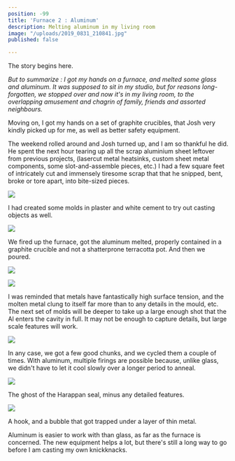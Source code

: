 ```yaml
---
position: -99
title: 'Furnace 2 : Aluminum'
description: Melting aluminum in my living room
image: "/uploads/2019_0831_210841.jpg"
published: false

---
```

The story begins here.

_But to summarize : I got my hands on a furnace, and melted some glass and aluminum. It was supposed to sit in my studio, but for reasons long-forgotten, we stopped over and now it's in my living room, to the overlapping amusement and chagrin of family, friends and assorted neighbours._

Moving on, I got my hands on a set of graphite crucibles, that Josh very kindly picked up for me, as well as better safety equipment.

The weekend rolled around and Josh turned up, and I am so thankful he did. He spent the next hour tearing up all the scrap aluminium sheet leftover from previous projects, (lasercut metal heatsinks, custom sheet metal components, some slot-and-assemble pieces, etc.) I had a few square feet of intricately cut and immensely tiresome scrap that that he snipped, bent, broke or tore apart, into bite-sized pieces.

![](/uploads/2019_0831_210812.jpg)

I had created some molds in plaster and white cement to try out casting objects as well.

![](/uploads/2019_0831_221218.jpg)

We fired up the furnace, got the aluminum melted, properly contained in a graphite crucible and not a shatterprone terracotta pot. And then we poured.

![](/uploads/2019_0831_210841.jpg)

![](/uploads/2019_0831_215528-2.jpg)

I was reminded that metals have fantastically high surface tension, and the molten metal clung to itself far more than to any details in the mould, etc. The next set of molds will be deeper to take up a large enough shot that the Al enters the cavity in full. It may not be enough to capture details, but large scale features will work.

![](/uploads/2019_0831_231918.jpg)

In any case, we got a few good chunks, and we cycled them a couple of times. With aluminum, multiple firings are possible because, unlike glass, we didn't have to let it cool slowly over a longer period to anneal.

![](/uploads/2019_0902_130948.jpg)

The ghost of the Harappan seal, minus any detailed features.

![](/uploads/2019_0902_131004.jpg)

A hook, and a bubble that got trapped under a layer of thin metal.

Aluminum is easier to work with than glass, as far as the furnace is concerned. The new equipment helps a lot, but there's still a long way to go before I am casting my own knickknacks.